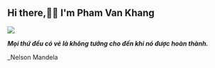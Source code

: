 
  ## Hi there,👋👋 I'm Pham Van Khang 
  
<img align="center" src="https://github-readme-stats.vercel.app/api/?username=vkhangstack&theme=dracula" />

  _**Mọi thứ đều có vẻ là không tưởng cho đến khi nó được hoàn thành.**_

_Nelson Mandela